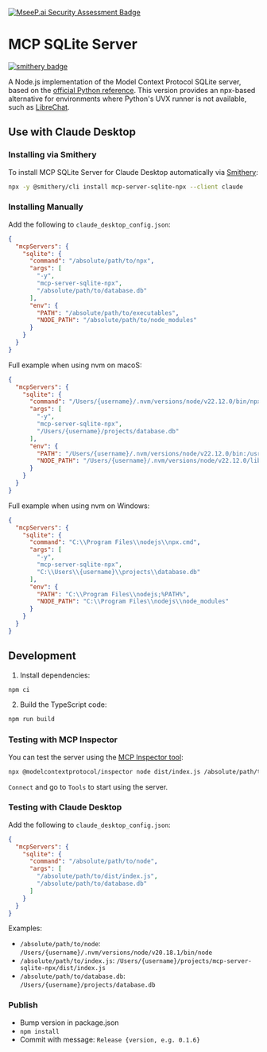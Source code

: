 [![MseeP.ai Security Assessment Badge](https://mseep.net/mseep-audited.png)](https://mseep.ai/app/johnnyoshika-mcp-server-sqlite-npx)

# MCP SQLite Server

[![smithery badge](https://smithery.ai/badge/mcp-server-sqlite-npx)](https://smithery.ai/server/mcp-server-sqlite-npx)

A Node.js implementation of the Model Context Protocol SQLite server, based on the [official Python reference](https://github.com/modelcontextprotocol/servers/tree/main/src/sqlite). This version provides an npx-based alternative for environments where Python's UVX runner is not available, such as [LibreChat](https://github.com/danny-avila/LibreChat/issues/4876#issuecomment-2561363955).

## Use with Claude Desktop

### Installing via Smithery

To install MCP SQLite Server for Claude Desktop automatically via [Smithery](https://smithery.ai/server/mcp-server-sqlite-npx):

```bash
npx -y @smithery/cli install mcp-server-sqlite-npx --client claude
```

### Installing Manually

Add the following to `claude_desktop_config.json`:

```json
{
  "mcpServers": {
    "sqlite": {
      "command": "/absolute/path/to/npx",
      "args": [
        "-y",
        "mcp-server-sqlite-npx",
        "/absolute/path/to/database.db"
      ],
      "env": {
        "PATH": "/absolute/path/to/executables",
        "NODE_PATH": "/absolute/path/to/node_modules"
      }
    }
  }
}
```

Full example when using nvm on macoS:

```json
{
  "mcpServers": {
    "sqlite": {
      "command": "/Users/{username}/.nvm/versions/node/v22.12.0/bin/npx",
      "args": [
        "-y",
        "mcp-server-sqlite-npx",
        "/Users/{username}/projects/database.db"
      ],
      "env": {
        "PATH": "/Users/{username}/.nvm/versions/node/v22.12.0/bin:/usr/local/bin:/usr/bin:/bin",
        "NODE_PATH": "/Users/{username}/.nvm/versions/node/v22.12.0/lib/node_modules"
      }
    }
  }
}
```

Full example when using nvm on Windows:

```json
{
  "mcpServers": {
    "sqlite": {
      "command": "C:\\Program Files\\nodejs\\npx.cmd",
      "args": [
        "-y",
        "mcp-server-sqlite-npx",
        "C:\\Users\\{username}\\projects\\database.db"
      ],
      "env": {
        "PATH": "C:\\Program Files\\nodejs;%PATH%",
        "NODE_PATH": "C:\\Program Files\\nodejs\\node_modules"
      }
    }
  }
}
```

## Development

1. Install dependencies:

```bash
npm ci
```

2. Build the TypeScript code:

```bash
npm run build
```

### Testing with MCP Inspector

You can test the server using the [MCP Inspector tool](https://modelcontextprotocol.io/docs/tools/inspector):

```bash
npx @modelcontextprotocol/inspector node dist/index.js /absolute/path/to/database.db
```

`Connect` and go to `Tools` to start using the server.

### Testing with Claude Desktop

Add the following to `claude_desktop_config.json`:

```json
{
  "mcpServers": {
    "sqlite": {
      "command": "/absolute/path/to/node",
      "args": [
        "/absolute/path/to/dist/index.js",
        "/absolute/path/to/database.db"
      ]
    }
  }
}
```

Examples:

- `/absolute/path/to/node`: `/Users/{username}/.nvm/versions/node/v20.18.1/bin/node`
- `/absolute/path/to/index.js`: `/Users/{username}/projects/mcp-server-sqlite-npx/dist/index.js`
- `/absolute/path/to/database.db`: `/Users/{username}/projects/database.db`

### Publish

- Bump version in package.json
- `npm install`
- Commit with message: `Release {version, e.g. 0.1.6}`
